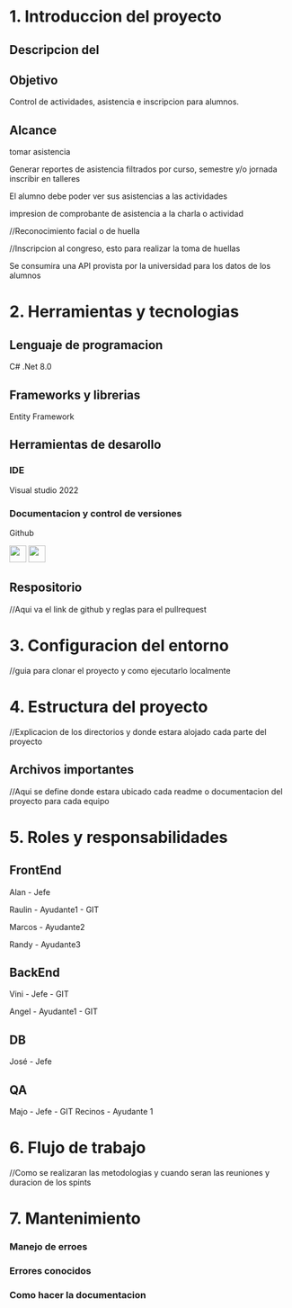 # 1. Introduccion del proyecto
## Descripcion del 

## Objetivo
Control de actividades, asistencia e inscripcion para alumnos.
## Alcance
tomar asistencia

Generar reportes de asistencia filtrados por 
curso, semestre y/o jornada
inscribir en talleres

El alumno debe poder ver sus asistencias a las actividades

impresion de comprobante de asistencia a la charla o actividad

//Reconocimiento facial o de huella

//Inscripcion al congreso, esto para realizar la toma de huellas

Se consumira una API provista por la universidad para los datos de los alumnos

# 2. Herramientas y tecnologias
## Lenguaje de programacion
C# .Net 8.0 
## Frameworks y librerias
Entity Framework

## Herramientas de desarollo
### IDE
Visual studio 2022

### Documentacion y control de versiones
Github

<img src="https://cdn.jsdelivr.net/gh/devicons/devicon@latest/icons/vscode/vscode-original.svg" height="30px"/>
<img src="https://cdn.jsdelivr.net/gh/devicons/devicon@latest/icons/github/github-original-wordmark.svg" width="30"/>
          
          


## Respositorio
//Aqui va el link de github y reglas para el pullrequest

# 3. Configuracion del entorno
//guia para clonar el proyecto y como ejecutarlo localmente

# 4. Estructura del proyecto
//Explicacion de los directorios y donde estara alojado cada parte del proyecto
## Archivos importantes
//Aqui se define donde estara ubicado cada readme o documentacion del proyecto para cada equipo

# 5. Roles y responsabilidades

## FrontEnd
Alan    -  Jefe

Raulin  -  Ayudante1 - GIT

Marcos  -  Ayudante2

Randy   -  Ayudante3

## BackEnd
Vini - Jefe - GIT

Angel - Ayudante1 - GIT

## DB

José - Jefe

## QA
Majo - Jefe - GIT
Recinos - Ayudante 1

# 6. Flujo de trabajo
//Como se realizaran las metodologias y cuando seran las reuniones y duracion de los spints

# 7. Mantenimiento 
### Manejo de erroes
### Errores conocidos
### Como hacer la documentacion

